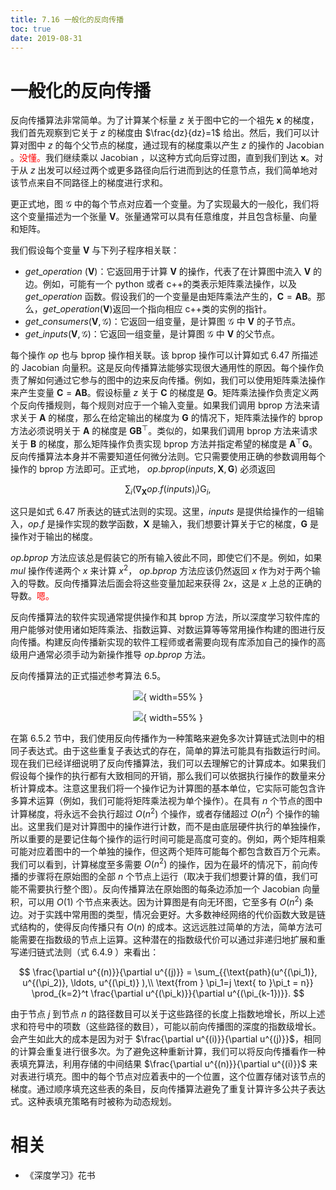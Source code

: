 ```yaml
---
title: 7.16 一般化的反向传播
toc: true
date: 2019-08-31
---
```



# 一般化的反向传播


反向传播算法非常简单。为了计算某个标量 $z$ 关于图中它的一个祖先 $\boldsymbol x$ 的梯度，我们首先观察到它关于 $z$ 的梯度由 $\frac{dz}{dz}=1$ 给出。然后，我们可以计算对图中 $z$ 的每个父节点的梯度，通过现有的梯度乘以产生 $z$ 的操作的 Jacobian 。<span style="color:red;">没懂。</span>我们继续乘以 Jacobian ，以这种方式向后穿过图，直到我们到达 $\boldsymbol x$。对于从 $z$ 出发可以经过两个或更多路径向后行进而到达的任意节点，我们简单地对该节点来自不同路径上的梯度进行求和。

更正式地，图 $\mathcal G$ 中的每个节点对应着一个变量。为了实现最大的一般化，我们将这个变量描述为一个张量 $\boldsymbol V$。张量通常可以具有任意维度，并且包含标量、向量和矩阵。

我们假设每个变量 $\boldsymbol V$ 与下列子程序相关联：

- $get\_operation$ ($\boldsymbol V$)：它返回用于计算 $\boldsymbol V$ 的操作，代表了在计算图中流入 $\boldsymbol V$ 的边。例如，可能有一个 python 或者 c++的类表示矩阵乘法操作，以及 $get\_operation$ 函数。假设我们的一个变量是由矩阵乘法产生的，$\boldsymbol C=\boldsymbol A\boldsymbol B$。那么，$get\_operation$($\boldsymbol V$)返回一个指向相应 c++类的实例的指针。
- $get\_consumers$($\boldsymbol V, \mathcal G$)：它返回一组变量，是计算图 $\mathcal G$ 中 $\boldsymbol V$ 的子节点。
- $get\_inputs$($\boldsymbol V, \mathcal G$)：它返回一组变量，是计算图 $\mathcal G$ 中 $\boldsymbol V$ 的父节点。


每个操作 $op$ 也与 $\text{bprop}$ 操作相关联。该 $\text{bprop}$ 操作可以计算如式 6.47 所描述的 Jacobian 向量积。这是反向传播算法能够实现很大通用性的原因。每个操作负责了解如何通过它参与的图中的边来反向传播。例如，我们可以使用矩阵乘法操作来产生变量 $\boldsymbol C=\boldsymbol A\boldsymbol B$。假设标量 $z$ 关于 $\boldsymbol C$ 的梯度是 $\boldsymbol G$。矩阵乘法操作负责定义两个反向传播规则，每个规则对应于一个输入变量。如果我们调用 $\text{bprop}$ 方法来请求关于 $\boldsymbol A$ 的梯度，那么在给定输出的梯度为 $\boldsymbol G$ 的情况下，矩阵乘法操作的 $\text{bprop}$ 方法必须说明关于 $\boldsymbol A$ 的梯度是 $\boldsymbol G\boldsymbol B^\top$。类似的，如果我们调用 $\text{bprop}$ 方法来请求关于 $\boldsymbol B$ 的梯度，那么矩阵操作负责实现 $\text{bprop}$ 方法并指定希望的梯度是 $\boldsymbol A^\top\boldsymbol G$。反向传播算法本身并不需要知道任何微分法则。它只需要使用正确的参数调用每个操作的 $\text{bprop}$ 方法即可。正式地， $op.bprop(inputs, \boldsymbol X, \boldsymbol G)$ 必须返回


$$
\sum_i (\nabla_{\boldsymbol X}  op.f(inputs)_i) \textsf{G}_i,
$$


这只是如式 6.47 所表达的链式法则的实现。这里，$inputs$ 是提供给操作的一组输入，$op.f$ 是操作实现的数学函数，$\boldsymbol X$ 是输入，我们想要计算关于它的梯度，$\boldsymbol G$ 是操作对于输出的梯度。

$op.bprop$ 方法应该总是假装它的所有输入彼此不同，即使它们不是。例如，如果 $mul$ 操作传递两个 $x$ 来计算 $x^2$， $op.bprop$ 方法应该仍然返回 $x$ 作为对于两个输入的导数。反向传播算法后面会将这些变量加起来获得 $2x$，这是 $x$ 上总的正确的导数。<span style="color:red;">嗯。</span>

反向传播算法的软件实现通常提供操作和其 $\text{bprop}$ 方法，所以深度学习软件库的用户能够对使用诸如矩阵乘法、指数运算、对数运算等等常用操作构建的图进行反向传播。构建反向传播新实现的软件工程师或者需要向现有库添加自己的操作的高级用户通常必须手动为新操作推导 $op.bprop$ 方法。

反向传播算法的正式描述参考算法 6.5。

<center>

![](http://images.iterate.site/blog/image/20190713/H1aNyjNde8mV.png?imageslim){ width=55% }

</center>

<center>

![](http://images.iterate.site/blog/image/20190713/qbzaH0lFp0GX.png?imageslim){ width=55% }

</center>


在第 6.5.2 节中，我们使用反向传播作为一种策略来避免多次计算链式法则中的相同子表达式。由于这些重复子表达式的存在，简单的算法可能具有指数运行时间。现在我们已经详细说明了反向传播算法，我们可以去理解它的计算成本。如果我们假设每个操作的执行都有大致相同的开销，那么我们可以依据执行操作的数量来分析计算成本。注意这里我们将一个操作记为计算图的基本单位，它实际可能包含许多算术运算（例如，我们可能将矩阵乘法视为单个操作）。在具有 $n$ 个节点的图中计算梯度，将永远不会执行超过 $O(n^2)$ 个操作，或者存储超过 $O(n^2)$ 个操作的输出。这里我们是对计算图中的操作进行计数，而不是由底层硬件执行的单独操作，所以重要的是要记住每个操作的运行时间可能是高度可变的。例如，两个矩阵相乘可能对应着图中的一个单独的操作，但这两个矩阵可能每个都包含数百万个元素。我们可以看到，计算梯度至多需要 $O(n^2)$ 的操作，因为在最坏的情况下，前向传播的步骤将在原始图的全部 $n$ 个节点上运行（取决于我们想要计算的值，我们可能不需要执行整个图）。反向传播算法在原始图的每条边添加一个 Jacobian 向量积，可以用 $O(1)$ 个节点来表达。因为计算图是有向无环图，它至多有 $O(n^2)$ 条边。对于实践中常用图的类型，情况会更好。大多数神经网络的代价函数大致是链式结构的，使得反向传播只有 $O(n)$ 的成本。这远远胜过简单的方法，简单方法可能需要在指数级的节点上运算。这种潜在的指数级代价可以通过非递归地扩展和重写递归链式法则（式 6.4.9 ）来看出：


$$
\frac{\partial u^{(n)}}{\partial u^{(j)}} =
\sum_{{\text{path}(u^{(\pi_1)}, u^{(\pi_2)}, \ldots, u^{(\pi_t)}  ),\\ \text{from } \pi_1=j \text{ to }\pi_t = n}}
\prod_{k=2}^t \frac{\partial u^{(\pi_k)}}{\partial u^{(\pi_{k-1})}}.
$$

由于节点 $j$ 到节点 $n$ 的路径数目可以关于这些路径的长度上指数地增长，所以上述求和符号中的项数（这些路径的数目），可能以前向传播图的深度的指数级增长。会产生如此大的成本是因为对于 $\frac{\partial u^{(i)}}{\partial u^{(j)}}$，相同的计算会重复进行很多次。为了避免这种重新计算，我们可以将反向传播看作一种表填充算法，利用存储的中间结果 $\frac{\partial u^{(n)}}{\partial u^{(i)}}$ 来对表进行填充。图中的每个节点对应着表中的一个位置，这个位置存储对该节点的梯度。通过顺序填充这些表的条目，反向传播算法避免了重复计算许多公共子表达式。这种表填充策略有时被称为动态规划。






# 相关

- 《深度学习》花书
